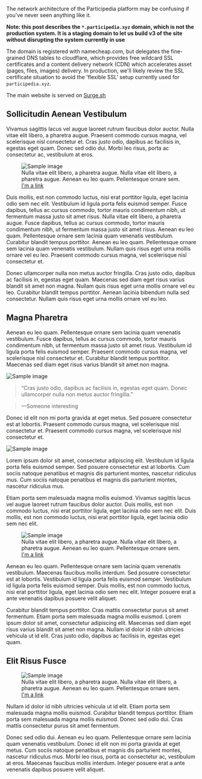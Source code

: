 The network architecture of the Participedia platform may be confusing if you've
never seen anything like it.

**Note: this post describes the `*.participedia.xyz` domain, which is not the production
system.  It is a staging domain to let us build v3 of the site without disrupting
the system currently in use**

The domain is registered with namecheap.com, but delegates the fine-grained DNS
tables to cloudflare, which provides free wildcard SSL certificates and a
content delivery network (CDN) which accelerates asset (pages, files, images)
delivery.  In production, we'll likely review the SSL certificate situation
to avoid the 'flexible SSL' setup currently used for `participedia.xyz`.

The main website is served on [Surge.sh](Surge.sh)

## Sollicitudin Aenean Vestibulum

Vivamus sagittis lacus vel augue laoreet rutrum faucibus dolor auctor. Nulla vitae elit libero, a pharetra augue. Praesent commodo cursus magna, vel scelerisque nisl consectetur et. Cras justo odio, dapibus ac facilisis in, egestas eget quam. Donec sed odio dui. Morbi leo risus, porta ac consectetur ac, vestibulum at eros.

<figure class="right">
  <img src="http://farm8.staticflickr.com/7303/9093393921_c71fcb218c_b.jpg" alt="Sample image">
  <figcaption>Nulla vitae elit libero, a pharetra augue. Nulla vitae elit libero, a pharetra augue. Aenean eu leo quam. Pellentesque ornare sem. <a href="http://rosshj.com/">I'm a link</a></figcaption>
</figure>

Duis mollis, est non commodo luctus, nisi erat porttitor ligula, eget lacinia odio sem nec elit. Vestibulum id ligula porta felis euismod semper. Fusce dapibus, tellus ac cursus commodo, tortor mauris condimentum nibh, ut fermentum massa justo sit amet risus. Nulla vitae elit libero, a pharetra augue. Fusce dapibus, tellus ac cursus commodo, tortor mauris condimentum nibh, ut fermentum massa justo sit amet risus. Aenean eu leo quam. Pellentesque ornare sem lacinia quam venenatis vestibulum. Curabitur blandit tempus porttitor. Aenean eu leo quam. Pellentesque ornare sem lacinia quam venenatis vestibulum. Nullam quis risus eget urna mollis ornare vel eu leo. Praesent commodo cursus magna, vel scelerisque nisl consectetur et.

Donec ullamcorper nulla non metus auctor fringilla. Cras justo odio, dapibus ac facilisis in, egestas eget quam. Maecenas sed diam eget risus varius blandit sit amet non magna. Nullam quis risus eget urna mollis ornare vel eu leo. Curabitur blandit tempus porttitor. Aenean lacinia bibendum nulla sed consectetur. Nullam quis risus eget urna mollis ornare vel eu leo.

## Magna Pharetra

Aenean eu leo quam. Pellentesque ornare sem lacinia quam venenatis vestibulum. Fusce dapibus, tellus ac cursus commodo, tortor mauris condimentum nibh, ut fermentum massa justo sit amet risus. Vestibulum id ligula porta felis euismod semper. Praesent commodo cursus magna, vel scelerisque nisl consectetur et. Curabitur blandit tempus porttitor. Maecenas sed diam eget risus varius blandit sit amet non magna.

![Sample image](http://farm3.staticflickr.com/2884/9093365945_460abbf239_b.jpg)

> “Cras justo odio, dapibus ac facilisis in, egestas eget quam. Donec ullamcorper nulla non metus auctor fringilla.”

> —Someone interesting

Donec id elit non mi porta gravida at eget metus. Sed posuere consectetur est at lobortis. Praesent commodo cursus magna, vel scelerisque nisl consectetur et. Praesent commodo cursus magna, vel scelerisque nisl consectetur et.

<img src="http://farm4.staticflickr.com/3708/9093384875_9d8817de9f_b.jpg" alt="Sample image" class="left">

Lorem ipsum dolor sit amet, consectetur adipiscing elit. Vestibulum id ligula porta felis euismod semper. Sed posuere consectetur est at lobortis. Cum sociis natoque penatibus et magnis dis parturient montes, nascetur ridiculus mus. Cum sociis natoque penatibus et magnis dis parturient montes, nascetur ridiculus mus.

Etiam porta sem malesuada magna mollis euismod. Vivamus sagittis lacus vel augue laoreet rutrum faucibus dolor auctor. Duis mollis, est non commodo luctus, nisi erat porttitor ligula, eget lacinia odio sem nec elit. Duis mollis, est non commodo luctus, nisi erat porttitor ligula, eget lacinia odio sem nec elit.

<figure class="right">
  <img src="http://farm8.staticflickr.com/7316/9095545658_02ff0e4c0f_b.jpg" alt="Sample image">
  <figcaption>Nulla vitae elit libero, a pharetra augue. Nulla vitae elit libero, a pharetra augue. Aenean eu leo quam. Pellentesque ornare sem. <a href="http://rosshj.com/">I'm a link</a></figcaption>
</figure>

Aenean eu leo quam. Pellentesque ornare sem lacinia quam venenatis vestibulum. Maecenas faucibus mollis interdum. Sed posuere consectetur est at lobortis. Vestibulum id ligula porta felis euismod semper. Vestibulum id ligula porta felis euismod semper. Duis mollis, est non commodo luctus, nisi erat porttitor ligula, eget lacinia odio sem nec elit. Integer posuere erat a ante venenatis dapibus posuere velit aliquet.

Curabitur blandit tempus porttitor. Cras mattis consectetur purus sit amet fermentum. Etiam porta sem malesuada magna mollis euismod. Lorem ipsum dolor sit amet, consectetur adipiscing elit. Maecenas sed diam eget risus varius blandit sit amet non magna. Nullam id dolor id nibh ultricies vehicula ut id elit. Cras justo odio, dapibus ac facilisis in, egestas eget quam.

## Elit Risus Fusce

<figure>
  <img src="http://farm6.staticflickr.com/5462/9095584074_b18489798b_b.jpg" alt="Sample image">
  <figcaption>Nulla vitae elit libero, a pharetra augue. Nulla vitae elit libero, a pharetra augue. Aenean eu leo quam. Pellentesque ornare sem. <a href="http://rosshj.com/">I'm a link</a></figcaption>
</figure>

Nullam id dolor id nibh ultricies vehicula ut id elit. Etiam porta sem malesuada magna mollis euismod. Curabitur blandit tempus porttitor. Etiam porta sem malesuada magna mollis euismod. Donec sed odio dui. Cras mattis consectetur purus sit amet fermentum.

Donec sed odio dui. Aenean eu leo quam. Pellentesque ornare sem lacinia quam venenatis vestibulum. Donec id elit non mi porta gravida at eget metus. Cum sociis natoque penatibus et magnis dis parturient montes, nascetur ridiculus mus. Morbi leo risus, porta ac consectetur ac, vestibulum at eros. Maecenas faucibus mollis interdum. Integer posuere erat a ante venenatis dapibus posuere velit aliquet.
